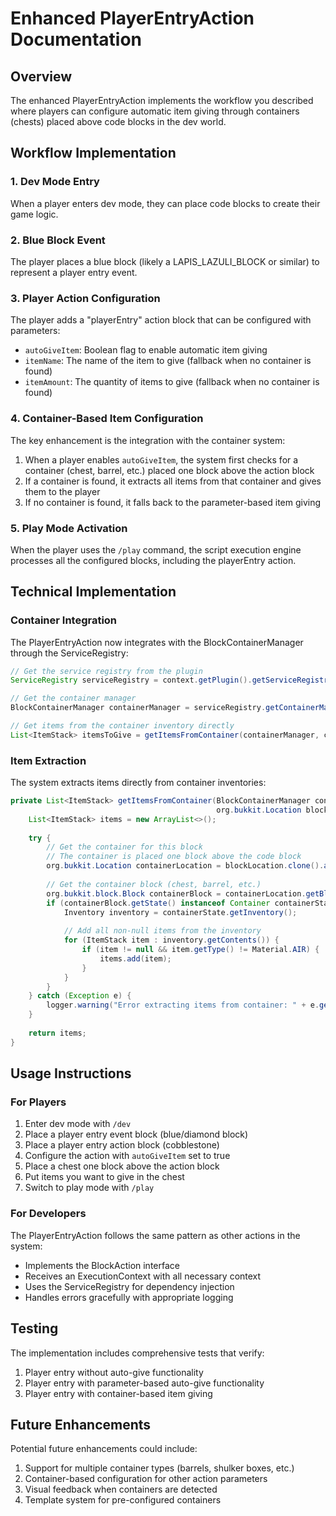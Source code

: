 # Enhanced PlayerEntryAction Documentation

## Overview
The enhanced PlayerEntryAction implements the workflow you described where players can configure automatic item giving through containers (chests) placed above code blocks in the dev world.

## Workflow Implementation

### 1. Dev Mode Entry
When a player enters dev mode, they can place code blocks to create their game logic.

### 2. Blue Block Event
The player places a blue block (likely a LAPIS_LAZULI_BLOCK or similar) to represent a player entry event.

### 3. Player Action Configuration
The player adds a "playerEntry" action block that can be configured with parameters:
- `autoGiveItem`: Boolean flag to enable automatic item giving
- `itemName`: The name of the item to give (fallback when no container is found)
- `itemAmount`: The quantity of items to give (fallback when no container is found)

### 4. Container-Based Item Configuration
The key enhancement is the integration with the container system:
1. When a player enables `autoGiveItem`, the system first checks for a container (chest, barrel, etc.) placed one block above the action block
2. If a container is found, it extracts all items from that container and gives them to the player
3. If no container is found, it falls back to the parameter-based item giving

### 5. Play Mode Activation
When the player uses the `/play` command, the script execution engine processes all the configured blocks, including the playerEntry action.

## Technical Implementation

### Container Integration
The PlayerEntryAction now integrates with the BlockContainerManager through the ServiceRegistry:

```java
// Get the service registry from the plugin
ServiceRegistry serviceRegistry = context.getPlugin().getServiceRegistry();

// Get the container manager
BlockContainerManager containerManager = serviceRegistry.getContainerManager();

// Get items from the container inventory directly
List<ItemStack> itemsToGive = getItemsFromContainer(containerManager, context.getCurrentBlock().getLocation());
```

### Item Extraction
The system extracts items directly from container inventories:

```java
private List<ItemStack> getItemsFromContainer(BlockContainerManager containerManager, 
                                              org.bukkit.Location blockLocation) {
    List<ItemStack> items = new ArrayList<>();
    
    try {
        // Get the container for this block
        // The container is placed one block above the code block
        org.bukkit.Location containerLocation = blockLocation.clone().add(0, 1, 0);
        
        // Get the container block (chest, barrel, etc.)
        org.bukkit.block.Block containerBlock = containerLocation.getBlock();
        if (containerBlock.getState() instanceof Container containerState) {
            Inventory inventory = containerState.getInventory();
            
            // Add all non-null items from the inventory
            for (ItemStack item : inventory.getContents()) {
                if (item != null && item.getType() != Material.AIR) {
                    items.add(item);
                }
            }
        }
    } catch (Exception e) {
        logger.warning("Error extracting items from container: " + e.getMessage());
    }
    
    return items;
}
```

## Usage Instructions

### For Players
1. Enter dev mode with `/dev`
2. Place a player entry event block (blue/diamond block)
3. Place a player entry action block (cobblestone)
4. Configure the action with `autoGiveItem` set to true
5. Place a chest one block above the action block
6. Put items you want to give in the chest
7. Switch to play mode with `/play`

### For Developers
The PlayerEntryAction follows the same pattern as other actions in the system:
- Implements the BlockAction interface
- Receives an ExecutionContext with all necessary context
- Uses the ServiceRegistry for dependency injection
- Handles errors gracefully with appropriate logging

## Testing

The implementation includes comprehensive tests that verify:
1. Player entry without auto-give functionality
2. Player entry with parameter-based auto-give functionality
3. Player entry with container-based item giving

## Future Enhancements

Potential future enhancements could include:
1. Support for multiple container types (barrels, shulker boxes, etc.)
2. Container-based configuration for other action parameters
3. Visual feedback when containers are detected
4. Template system for pre-configured containers